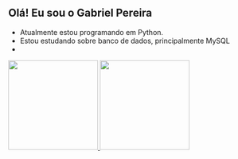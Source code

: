 ## Olá! Eu sou o Gabriel Pereira 
- Atualmente estou programando em Python.
- Estou estudando sobre banco de dados, principalmente MySQL
-  <div>
  <a href="https://github.comeugabrielpereira">
  <img height="180em" src="https://github-readme-stats.vercel.app/api?username=rafaballerini&show_icons=true&theme=dracula&include_all_commits=true&count_private=true"/>
  <img height="180em" src="https://github-readme-stats.vercel.app/api/top-langs/?username=rafaballerini&layout=compact&langs_count=7&theme=dracula"/>
</div>
